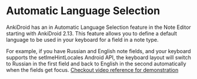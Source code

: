 # Automatic Language Selection

AnkiDroid has an in Automatic Language Selection feature in the Note Editor starting with AnkiDroid 2.13. This feature allows you to define a default language to be used in your keyboard for a field in a note type.

For example, if you have Russian and English note fields, and your keyboard supports the setImeHintLocales Android API, the keyboard layout will switch to Russian in the first field and back to English in the second automatically when the fields get focus. [Checkout video reference for demonstration](https://www.youtube.com/watch?v=JrxDjTrRhBE)

